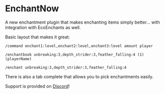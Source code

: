 # EnchantNow

A new enchantment plugin that makes enchanting items simply better... with integration with EcoEnchants as well.

Basic layout that makes it great:

``/command enchant1:level,enchant2:level,enchant3:level amount player``

``/enchantbook unbreaking:3,depth_strider:3,feather_falling:4 (1) (playerName)``

``/enchant unbreaking:3,depth_strider:3,feather_falling:4``

There is also a tab complete that allows you to pick enchantments easily.

Support is provided on [Discord](https://discord.gg/tn8M5CEBat)!